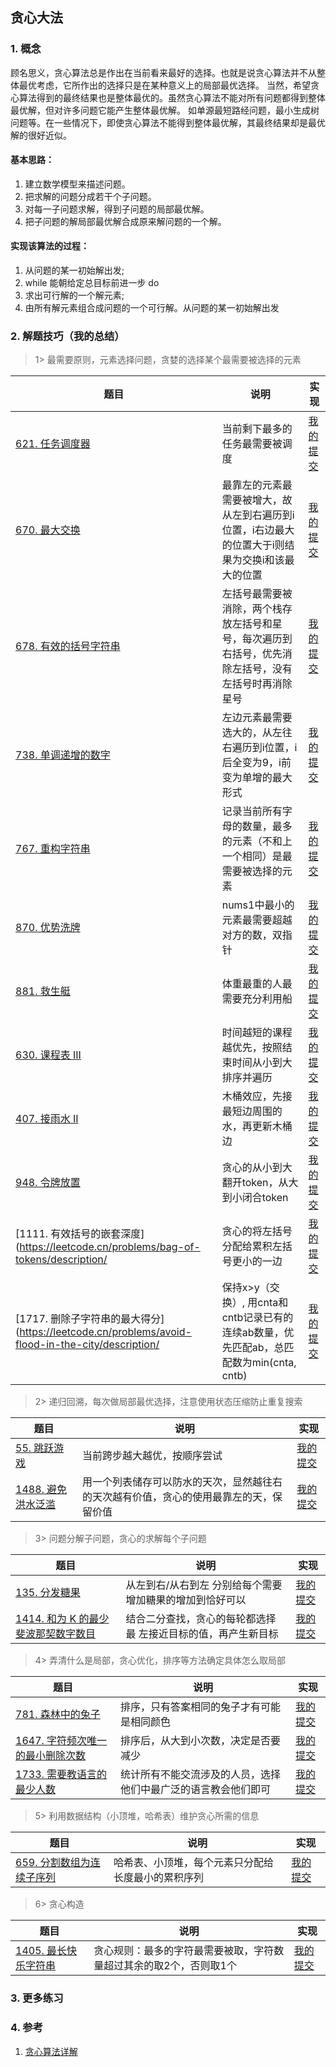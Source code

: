 ## 贪心大法

### 1. 概念
顾名思义，贪心算法总是作出在当前看来最好的选择。也就是说贪心算法并不从整体最优考虑，它所作出的选择只是在某种意义上的局部最优选择。
当然，希望贪心算法得到的最终结果也是整体最优的。虽然贪心算法不能对所有问题都得到整体最优解，但对许多问题它能产生整体最优解。
如单源最短路经问题，最小生成树问题等。在一些情况下，即使贪心算法不能得到整体最优解，其最终结果却是最优解的很好近似。


#### 基本思路：
1. 建立数学模型来描述问题。
2. 把求解的问题分成若干个子问题。
3. 对每一子问题求解，得到子问题的局部最优解。
4. 把子问题的解局部最优解合成原来解问题的一个解。
      


#### 实现该算法的过程：
1. 从问题的某一初始解出发;
2. while 能朝给定总目标前进一步 do
3. 求出可行解的一个解元素;
4. 由所有解元素组合成问题的一个可行解。从问题的某一初始解出发

### 2. 解题技巧（我的总结）

> 1> 最需要原则，元素选择问题，贪婪的选择某个最需要被选择的元素
> 
| 题目                                                                                 | 说明                                                           | 实现                                                                           |
|------------------------------------------------------------------------------------|--------------------------------------------------------------|------------------------------------------------------------------------------|
| [621. 任务调度器](https://leetcode.cn/problems/task-scheduler/description/)             | 当前剩下最多的任务最需要被调度                                              | [我的提交](https://leetcode.cn/problems/task-scheduler/submissions/478746885/) |
| [670. 最大交换](https://leetcode.cn/problems/maximum-swap/description/)                | 最靠左的元素最需要被增大，故从左到右遍历到i位置，i右边最大的位置大于i则结果为交换i和该最大的位置           | [我的提交](https://leetcode.cn/problems/maximum-swap/submissions/471160121/) |
| [678. 有效的括号字符串](https://leetcode.cn/problems/valid-parenthesis-string/description/) | 左括号最需要被消除，两个栈存放左括号和星号，每次遍历到右括号，优先消除左括号，没有左括号时再消除星号           | [我的提交](https://leetcode.cn/problems/valid-parenthesis-string/submissions/471177162/) |
| [738. 单调递增的数字](https://leetcode.cn/problems/monotone-increasing-digits/)           | 左边元素最需要选大的，从左往右遍历到i位置，i后全变为9，i前变为单增的最大形式                     | [我的提交](https://leetcode.cn/problems/valid-parenthesis-string/submissions/471177162/) |
| [767. 重构字符串](https://leetcode.cn/problems/reorganize-string/description/)          | 记录当前所有字母的数量，最多的元素（不和上一个相同）是最需要被选择的元素                         | [我的提交](https://leetcode.cn/problems/reorganize-string/submissions/471209764/) |
| [870. 优势洗牌](https://leetcode.cn/problems/advantage-shuffle/description/)           | nums1中最小的元素最需要超越对方的数，双指针                                     | [我的提交](https://leetcode.cn/problems/advantage-shuffle/submissions/471365063/) |
| [881. 救生艇](https://leetcode.cn/problems/boats-to-save-people/description/)         | 体重最重的人最需要充分利用船                                               | [我的提交](https://leetcode.cn/problems/boats-to-save-people/submissions/471367754/) |
| [630. 课程表 III](https://leetcode.cn/problems/course-schedule-iii/description/)      | 时间越短的课程越优先，按照结束时间从小到大排序并遍历                                   | [我的提交](https://leetcode.cn/problems/course-schedule-iii/submissions/485409704/) |
| [407. 接雨水 II](https://leetcode.cn/problems/trapping-rain-water-ii/description/)    | 木桶效应，先接最短边周围的水，再更新木桶边                                        | [我的提交](https://leetcode.cn/problems/trapping-rain-water-ii/submissions/488936221/) |
| [948. 令牌放置](https://leetcode.cn/problems/bag-of-tokens/description/)              | 贪心的从小到大翻开token，从大到小闭合token                                   | [我的提交](https://leetcode.cn/problems/bag-of-tokens/submissions/490914671/) |
| [1111. 有效括号的嵌套深度](https://leetcode.cn/problems/bag-of-tokens/description/     | 贪心的将左括号分配给累积左括号更小的一边                                         | [我的提交](https://leetcode.cn/problems/maximum-nesting-depth-of-two-valid-parentheses-strings/submissions/492209285/) |
| [1717. 删除子字符串的最大得分](https://leetcode.cn/problems/avoid-flood-in-the-city/description/     | 保持x>y（交换）, 用cnta和cntb记录已有的连续ab数量，优先匹配ab，总匹配数为min(cnta, cntb) | [我的提交](https://leetcode.cn/problems/maximum-score-from-removing-substrings/submissions/494440624/) |

> 2> 递归回溯，每次做局部最优选择，注意使用状态压缩防止重复搜索
>
| 题目                                                              | 说明                                          | 实现                                                                            |
|-----------------------------------------------------------------|---------------------------------------------|-------------------------------------------------------------------------------|
| [55. 跳跃游戏](https://leetcode.cn/problems/jump-game/description/) | 当前跨步越大越优，按顺序尝试                              | [我的提交](https://leetcode.cn/problems/jump-game/submissions/460023694/) |
| [1488. 避免洪水泛滥](https://leetcode.cn/problems/avoid-flood-in-the-city/description/) | 用一个列表储存可以防水的天次，显然越往右的天次越有价值，贪心的使用最靠左的天，保留价值 | [我的提交](https://leetcode.cn/problems/avoid-flood-in-the-city/submissions/493602881/) |


> 3> 问题分解子问题，贪心的求解每个子问题
>
| 题目                                                             | 说明                              | 实现                                                                            |
|----------------------------------------------------------------|---------------------------------|-------------------------------------------------------------------------------|
| [135. 分发糖果](https://leetcode.cn/problems/candy/description/) | 从左到右/从右到左 分别给每个需要增加糖果的增加到恰好可以   | [我的提交](https://leetcode.cn/problems/candy/submissions/487449654/) |
| [1414. 和为 K 的最少斐波那契数字数目](https://leetcode.cn/problems/find-the-minimum-number-of-fibonacci-numbers-whose-sum-is-k/description/) | 结合二分查找，贪心的每轮都选择最 左接近目标的值，再产生新目标 | [我的提交](https://leetcode.cn/problems/find-the-minimum-number-of-fibonacci-numbers-whose-sum-is-k/submissions/493239895/) |

> 4> 弄清什么是局部，贪心优化，排序等方法确定具体怎么取局部
>
| 题目                                                              | 说明                              | 实现                                                                            |
|-----------------------------------------------------------------|---------------------------------|-------------------------------------------------------------------------------|
| [781. 森林中的兔子](https://leetcode.cn/problems/rabbits-in-forest/description/) | 排序，只有答案相同的兔子才有可能是相同颜色           | [我的提交](https://leetcode.cn/problems/rabbits-in-forest/submissions/471254724/) |
| [1647. 字符频次唯一的最小删除次数](https://leetcode.cn/problems/minimum-deletions-to-make-character-frequencies-unique/description/) | 排序后，从大到小次数，决定是否要减少              | [我的提交](https://leetcode.cn/problems/minimum-deletions-to-make-character-frequencies-unique/submissions/494236065/) |
| [1733. 需要教语言的最少人数](https://leetcode.cn/problems/minimum-number-of-people-to-teach/description/) | 统计所有不能交流涉及的人员，选择他们中最广泛的语言教会他们即可 | [我的提交](https://leetcode.cn/problems/minimum-number-of-people-to-teach/submissions/494597518/) |

> 5> 利用数据结构（小顶堆，哈希表）维护贪心所需的信息
>
| 题目                                                              | 说明                        | 实现                                                                            |
|-----------------------------------------------------------------|---------------------------|-------------------------------------------------------------------------------|
| [659. 分割数组为连续子序列](https://leetcode.cn/problems/split-array-into-consecutive-subsequences/description/) | 哈希表、小顶堆，每个元素只分配给长度最小的累积序列 | [我的提交](https://leetcode.cn/problems/split-array-into-consecutive-subsequences/submissions/490113579/) |

> 6> 贪心构造
>
| 题目                                                              | 说明                                 | 实现                                                                            |
|-----------------------------------------------------------------|------------------------------------|-------------------------------------------------------------------------------|
| [1405. 最长快乐字符串](https://leetcode.cn/problems/longest-happy-string/description/) | 贪心规则：最多的字符最需要被取，字符数量超过其余的取2个，否则取1个 | [我的提交](https://leetcode.cn/problems/longest-happy-string/submissions/493194366/) |


### 3. 更多练习


### 4. 参考
1. [贪心算法详解 ](https://mp.weixin.qq.com/s?__biz=MzU1NjEwMTY0Mw==&mid=2247551986&idx=1&sn=cf291ece55b4f6ef650e13f191cc189b&chksm=fbc87296ccbffb8068158832461e9dab75ee8f7b3a88aa015e709d593ca110ef135e456135d4&scene=27) 